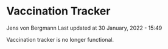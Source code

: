 Vaccination Tracker
================
Jens von Bergmann
Last updated at 30 January, 2022 - 15:49

Vaccination tracker is no longer functional.
